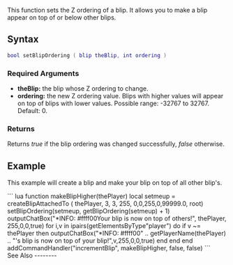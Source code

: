 This function sets the Z ordering of a blip. It allows you to make a blip appear on top of or below other blips.

Syntax
------

``` lua
bool setBlipOrdering ( blip theBlip, int ordering )
```

### Required Arguments

-   **theBlip:** the blip whose Z ordering to change.
-   **ordering:** the new Z ordering value. Blips with higher values will appear on top of blips with lower values. Possible range: -32767 to 32767. Default: 0.

### Returns

Returns *true* if the blip ordering was changed successfully, *false* otherwise.

Example
-------

This example will create a blip and make your blip on top of all other blip's.

<section class="server" name="Server" show="true">
``` lua
function makeBlipHigher(thePlayer)
    local setmeup = createBlipAttachedTo ( thePlayer, 3, 3, 255, 0,0,255,0,99999.0, root)
    setBlipOrdering(setmeup, getBlipOrdering(setmeup) + 1)
    outputChatBox("*INFO: #ffff00Your blip is now on top of others!", thePlayer, 255,0,0,true)
    for i,v in ipairs(getElementsByType"player") do
          if v ~= thePlayer then
                  outputChatBox("*INFO: #ffff00" .. getPlayerName(thePlayer) .. "'s blip is now on top of your blip!",v,255,0,0,true)
          end
    end
end
addCommandHandler("incrementBlip", makeBlipHigher, false, false)
```

</section>
See Also
--------
